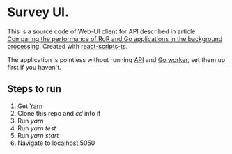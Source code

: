 # Survey UI.

This is a source code of Web-UI client for API described in article [Comparing the performance of RoR and Go applications in the background processing](https://medium.com/@alexander.potrakhov/comparing-the-performance-of-ror-and-go-applications-in-computation-heavy-tasks-85140bda1e6b). Created with [react-scripts-ts](https://github.com/wmonk/create-react-app-typescript).

The application is pointless without running [API](https://github.com/a11ejandro/rails_survey_calculator) and [Go worker](https://github.com/a11ejandro/golang_survey_calculator), set them up first if you haven't.

## Steps to run
1) Get [Yarn](https://yarnpkg.com/lang/en/docs/install/#mac-stable)
2) Clone this repo and *cd* into it
3) Run *yarn*
4) Run *yarn test*
5) Run *yarn start*
6) Navigate to localhost:5050

